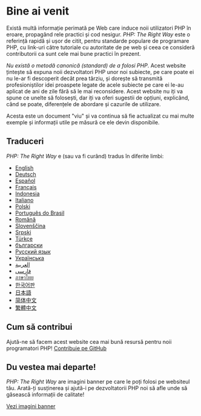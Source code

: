 # Bine ai venit

Există multă informație perimată pe Web care induce noii utilizatori PHP în eroare,
propagând rele practici și cod nesigur. _PHP: The Right Way_ este o referință rapidă și ușor de citit,
pentru standarde populare de programare PHP, cu link-uri către tutoriale cu autoritate de pe web și
ceea ce consideră contributorii ca sunt cele mai bune practici în prezent.

_Nu există o metodă canonică (standard) de a folosi PHP_. Acest website țintește să expuna noii
dezvoltatori PHP unor noi subiecte, pe care poate ei nu le-ar fi descoperit decât prea târziu,
și dorește să transmită profesioniștilor idei proaspete legate de acele subiecte pe care ei le-au
aplicat de ani de zile fără să le mai reconsidere. Acest website nu iți va spune ce unelte să
folosești, dar iți va oferi sugestii de opțiuni, explicând, când se poate, diferențele de abordare
și cazurile de utilizare.

Acesta este un document "viu" și va continua să fie actualizat cu mai multe exemple și informații
utile pe măsură ce ele devin disponibile.

## Traduceri

_PHP: The Right Way_ e (sau va fi curând) tradus în diferite limbi:

* [English](http://www.phptherightway.com)
* [Deutsch](http://rwetzlmayr.github.io/php-the-right-way)
* [Español](http://phpdevenezuela.github.io/php-the-right-way)
* [Français](http://eilgin.github.io/php-the-right-way/)
* [Indonesia](http://id.phptherightway.com)
* [Italiano](http://it.phptherightway.com)
* [Polski](http://pl.phptherightway.com)
* [Português do Brasil](http://br.phptherightway.com)
* [Română](https://bgui.github.io/php-the-right-way/)
* [Slovenščina](http://sl.phptherightway.com)
* [Srpski](http://phpsrbija.github.io/php-the-right-way/)
* [Türkçe](http://hkulekci.github.io/php-the-right-way/)
* [български](http://bg.phptherightway.com)
* [Русский язык](http://getjump.github.io/ru-php-the-right-way)
* [Українська](http://iflista.github.com/php-the-right-way)
* [العربية](https://adaroobi.github.io/php-the-right-way/)
* [فارسى](http://novid.github.io/php-the-right-way/)
* [ภาษาไทย](https://apzentral.github.io/php-the-right-way/)
* [한국어판](http://modernpug.github.io/php-the-right-way)
* [日本語](http://ja.phptherightway.com)
* [简体中文](http://laravel-china.github.io/php-the-right-way/)
* [繁體中文](http://laravel-taiwan.github.io/php-the-right-way)

## Cum să contribui

Ajută-ne să facem acest website cea mai bună resursă pentru noii programatori PHP! [Contribuie pe GitHub][1]

## Du vestea mai departe!

_PHP: The Right Way_ are imagini banner pe care le poți folosi pe websiteul tău. Arată-ți susținerea și ajută-i pe dezvoltatorii PHP noi să afle unde să găsească informații de calitate!

[Vezi imagini banner][2]

[1]: https://github.com/codeguy/php-the-right-way/tree/gh-pages
[2]: /banners.html
